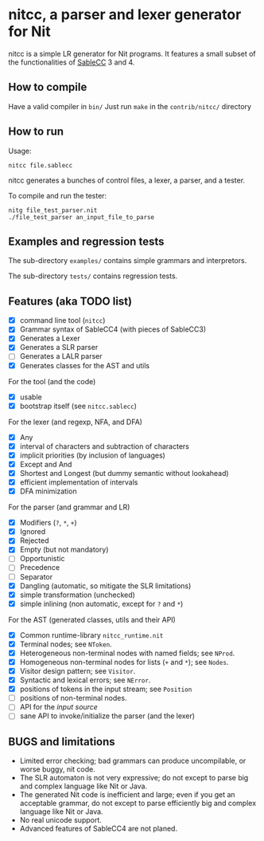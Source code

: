 # nitcc, a parser and lexer generator for Nit

nitcc is a simple LR generator for Nit programs.
It features a small subset of the functionalities of [SableCC] 3 and 4.

  [SableCC]: http://sablecc.org

## How to compile

Have a valid compiler in `bin/`
Just run `make` in the `contrib/nitcc/` directory

## How to run

Usage:

    nitcc file.sablecc

nitcc generates a bunches of control files, a lexer, a parser, and a tester.

To compile and run the tester:

    nitg file_test_parser.nit
    ./file_test_parser an_input_file_to_parse

## Examples and regression tests

The sub-directory `examples/` contains simple grammars and interpretors.

The sub-directory `tests/` contains regression tests.

## Features (aka TODO list)

 - [x] command line tool (`nitcc`)
 - [x] Grammar syntax of SableCC4 (with pieces of SableCC3)
 - [x] Generates a Lexer
 - [x] Generates a SLR parser
 - [ ] Generates a LALR parser
 - [x] Generates classes for the AST and utils

For the tool (and the code)

 - [x] usable
 - [x] bootstrap itself (see `nitcc.sablecc`)

For the lexer (and regexp, NFA, and DFA)

 - [x] Any
 - [x] interval of characters and subtraction of characters
 - [x] implicit priorities (by inclusion of languages)
 - [x] Except and And
 - [x] Shortest and Longest (but dummy semantic without lookahead)
 - [x] efficient implementation of intervals
 - [x] DFA minimization

For the parser (and grammar and LR)

 - [x] Modifiers (`?`, `*`, `+`)
 - [x] Ignored
 - [x] Rejected
 - [x] Empty (but not mandatory)
 - [ ] Opportunistic
 - [ ] Precedence
 - [ ] Separator
 - [x] Dangling (automatic, so mitigate the SLR limitations)
 - [x] simple transformation (unchecked)
 - [x] simple inlining (non automatic, except for `?` and `*`)

For the AST (generated classes, utils and their API)

 - [x] Common runtime-library `nitcc_runtime.nit`
 - [x] Terminal nodes; see `NToken`.
 - [x] Heterogeneous non-terminal nodes with named fields; see `NProd`.
 - [x] Homogeneous non-terminal nodes for lists (`+` and `*`); see `Nodes`.
 - [x] Visitor design pattern; see `Visitor`.
 - [x] Syntactic and lexical errors; see `NError`.
 - [x] positions of tokens in the input stream; see `Position`
 - [ ] positions of non-terminal nodes.
 - [ ] API for the *input source*
 - [ ] sane API to invoke/initialize the parser (and the lexer)

## BUGS and limitations

* Limited error checking; bad grammars can produce uncompilable, or worse buggy, nit code.
* The SLR automaton is not very expressive; do not except to parse big and complex language like Nit or Java.
* The generated Nit code is inefficient and large; even if you get an acceptable grammar, do not except to parse efficiently big and complex language like Nit or Java.
* No real unicode support.
* Advanced features of SableCC4 are not planed.


